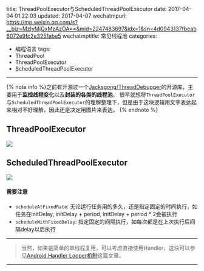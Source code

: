 title: ThreadPoolExecutor与ScheduledThreadPoolExecutor
date: 2017-04-04 01:22:03
updated: 2017-04-07
wechatmpurl: https://mp.weixin.qq.com/s?__biz=MzIyMjQxMzAzOA==&mid=2247483697&idx=1&sn=4d0943137fbeab6072e9fc2e3251abe5
wechatmptitle: 常见线程池
categories:
- 编程语言
tags:
- ThreadPool
- ThreadPoolExecutor
- ScheduledThreadPoolExecutor

---

{% note info %}之前有开源过一个[Jacksgong/ThreadDebugger](https://github.com/Jacksgong/ThreadDebugger)的开源库，主要用于**监控线程变化**以及**封装的各类的线程池**。
很早就想将`ThreadPoolExecutor`与`ScheduledThreadPoolExecutor`的理解整理下，但是由于这块逻辑用文字表达起来相对不好理解，因此还是决定用图片来表达。 {% endnote %}

<!-- more -->

## ThreadPoolExecutor

![](/img/thread-pool-executor.png)

## ScheduledThreadPoolExecutor

![](/img/scheduled-thread-pool-executor.png)

#### 需要注意

- `scheduleAtFixedRate`: 无论运行任务用的多久，还是指定固定的时间执行，如任务在initDelay, initDelay + period, initDelay + period * 2会被执行
- `scheduleWithFixedDelay`: 指定固定的间隔执行，如每次都是在上次执行后间隔delay以后执行

---

> 当然，如果是简单的单线程复用，可以考虑直接使用Handler，这块可以参见[Android Handler Looper机制](/2016/03/11/android_handler_looper/)这篇文章。

---
